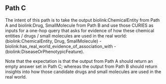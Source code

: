 
## Path C

The intent of this path is to take the output biolink:ChemicalEntity from Path A and biolink:Drug, SmallMolecule from Path B and use those CURIES as inputs for a one-hop query that asks for evidence of how these chemical entities / drugs / small molecules are used in the real world: (biolink:ChemicalEntity, Drug, SmallMolecule) - biolink:has_real_world_evidence_of_association_with - (biolink:DiseaseOrPhenotypicFeature).

Note that the expectation is that the output from Path A should return an empty answer set in Path C; whereas the output from Path B should return insights into how those candidate drugs and small molecules are used in the real world.
